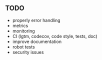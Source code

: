 ## TODO

- properly error handling
- metrics
- monitoring
- CI (lgtm, codecov, code style, tests, doc)
- improve documentation
- robot tests
- security issues
